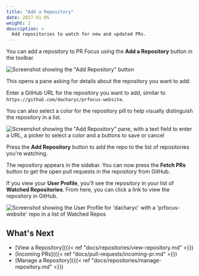 ```yaml
---
title: "Add a Repository"
date: 2017-01-05
weight: 2
description: >
  Add repositories to watch for new and updated PRs.
---
```


You can add a repository to PR Focus using the **Add a Repository** button in the toolbar.

![Screenshot showing the "Add Repository" button](/images/add-repo-button.png)

This opens a pane asking for details about the repository you want to add. 

Enter a GitHub URL for the repository you want to add, similar to `https://github.com/dacharyc/prfocus-website`.

You can also select a color for the repository pill to help visually distinguish the repository in a list.

![Screenshot showing the "Add Repository" pane, with a text field to enter a URL, a picker to select a color and a buttons to save or cancel](/images/add-repo-info.png)

Press the **Add Repository** button to add the repo to the list of repositories you're watching.

The repository appears in the sidebar. You can now press the **Fetch PRs** button to get the open pull requests in the repository from GitHub. 

If you view your **User Profile**, you'll see the repository in your list of **Watched Repositories**. From here, you can click a link to view the repository in GitHub.

![Screenshot showing the User Profile for 'dacharyc' with a 'prfocus-website' repo in a list of Watched Repos](/images/see-repo-in-watched-repos.png)

## What's Next

- [View a Repository]({{< ref "docs/repositories/view-repository.md" >}})
- [Incoming PRs]({{< ref "docs/pull-requests/incoming-pr.md" >}})
- [Manage a Repository]({{< ref "docs/repositories/manage-repository.md" >}})
